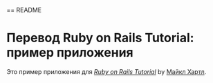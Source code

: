 == README
# Перевод Ruby on Rails Tutorial: пример приложения
Это пример приложения для
[*Ruby on Rails Tutorial*](http://railstutorial.org/)
by [Майкл Хартл](http://michaelhartl.com/).